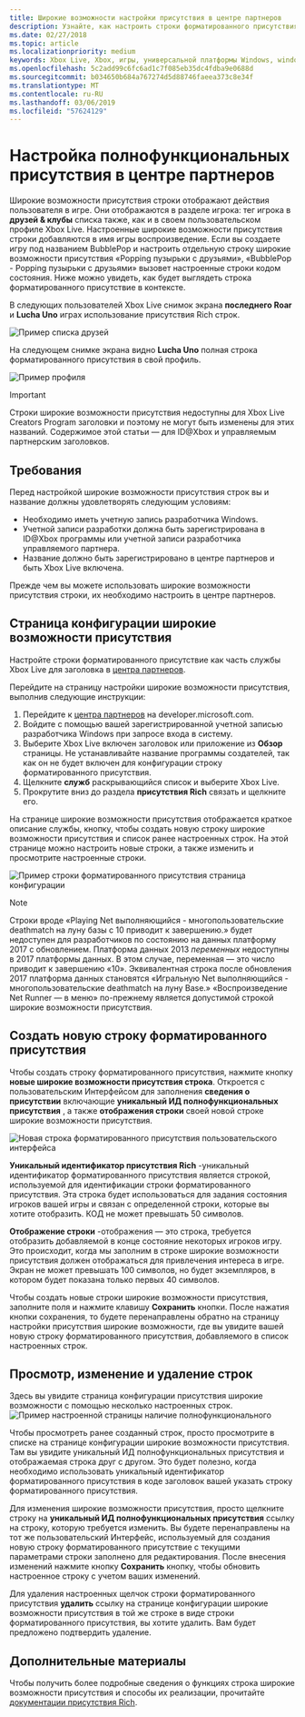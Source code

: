 ```yaml
---
title: Широкие возможности настройки присутствия в центре партнеров
description: Узнайте, как настроить строки форматированного присутствия в центре партнеров
ms.date: 02/27/2018
ms.topic: article
ms.localizationpriority: medium
keywords: Xbox Live, Xbox, игры, универсальной платформы Windows, windows 10, Xbox, один, широкие возможности присутствия строки, центра партнеров
ms.openlocfilehash: 5c2add99c6fc6ad1c7f085eb35dc4fdba9e0688d
ms.sourcegitcommit: b034650b684a767274d5d88746faeea373c8e34f
ms.translationtype: MT
ms.contentlocale: ru-RU
ms.lasthandoff: 03/06/2019
ms.locfileid: "57624129"
---
```

# <a name="configure-rich-presence-in-partner-center"></a>Настройка полнофункциональных присутствия в центре партнеров

Широкие возможности присутствия строки отображают действия пользователя в игре. Они отображаются в разделе игрока: тег игрока в **друзей & клубы** списка также, как и в своем пользовательском профиле Xbox Live. Настроенные широкие возможности присутствия строки добавляются в имя игры воспроизведение. Если вы создаете игру под названием BubblePop и настроить отдельную строку широкие возможности присутствия «Popping пузырьки с друзьями», «BubblePop - Popping пузырьки с друзьями» вызовет настроенные строки кодом состояния. Ниже можно увидеть, как будет выглядеть строка форматированного присутствие в контексте.

В следующих пользователей Xbox Live снимок экрана **последнего Roar** и **Lucha Uno** играх использование присутствия Rich строк.

![Пример списка друзей](../../images/rich_presence/RichPresence_FriendsList_Screen.jpg)

На следующем снимке экрана видно **Lucha Uno** полная строка форматированного присутствия в свой профиль.

![Пример профиля](../../images/rich_presence/RichPresence_Config_ProfileScreen.jpg)

> [!IMPORTANT]
> Строки широкие возможности присутствия недоступны для Xbox Live Creators Program заголовки и поэтому не могут быть изменены для этих названий. Содержимое этой статьи — для ID@Xbox и управляемым партнерским заголовков.

## <a name="requirements"></a>Требования

Перед настройкой широкие возможности присутствия строк вы и название должны удовлетворять следующим условиям:

- Необходимо иметь учетную запись разработчика Windows.
- Учетной записи разработки должна быть зарегистрирована в ID@Xbox программы или учетной записи разработчика управляемого партнера.
- Название должно быть зарегистрировано в центре партнеров и быть Xbox Live включена.

Прежде чем вы можете использовать широкие возможности присутствия строки, их необходимо настроить в центре партнеров.

## <a name="rich-presence-configuration-page"></a>Страница конфигурации широкие возможности присутствия

Настройте строки форматированного присутствие как часть службы Xbox Live для заголовка в [центра партнеров](https://partner.microsoft.com/dashboard).

Перейдите на страницу настройки широкие возможности присутствия, выполнив следующие инструкции:

1. Перейдите к [центра партнеров](https://partner.microsoft.com/dashboard) на developer.microsoft.com.
2. Войдите с помощью вашей зарегистрированной учетной записью разработчика Windows при запросе входа в систему.
3. Выберите Xbox Live включен заголовок или приложение из **Обзор** страницы. Не устанавливайте название программы создателей, так как он не будет включен для конфигурации строку форматированного присутствия.
4. Щелкните **служб** раскрывающийся список и выберите Xbox Live.
5. Прокрутите вниз до раздела **присутствия Rich** связать и щелкните его.

На странице широкие возможности присутствия отображается краткое описание службы, кнопку, чтобы создать новую строку широкие возможности присутствия и список ранее настроенных строк. На этой странице можно настроить новые строки, а также изменить и просмотрите настроенные строки.

![Пример строки форматированного присутствия страница конфигурации](../../images/rich_presence/RichPresence_ConfigPage_New.JPG)

> [!NOTE]
> Строки вроде «Playing Net выполняющийся - многопользовательские deathmatch на луну базы с 10 приводит к завершению.» будет недоступен для разработчиков по состоянию на данных платформу 2017 с обновлением. Платформа данных 2013 *переменных* недоступны в 2017 платформы данных. В этом случае, переменная — это число приводит к завершению «10». Эквивалентная строка после обновления 2017 платформа данных становятся «Игральную Net выполняющийся - многопользовательские deathmatch на луну Base.» «Воспроизведение Net Runner — в меню» по-прежнему является допустимой строкой широкие возможности присутствия.

## <a name="create-a-new-rich-presence-string"></a>Создать новую строку форматированного присутствия

Чтобы создать строку форматированного присутствия, нажмите кнопку **новые широкие возможности присутствия строка**. Откроется с пользовательским Интерфейсом для заполнения **сведения о присутствии** включающие **уникальный ИД полнофункциональных присутствия** , а также **отображения строки** своей новой строке широкие возможности присутствия.

![Новая строка форматированного присутствия пользовательского интерфейса](../../images/rich_presence/RichPresence_Config_NewString.JPG)

**Уникальный идентификатор присутствия Rich** -уникальный идентификатор форматированного присутствия является строкой, используемой для идентификации строки форматированного присутствия. Эта строка будет использоваться для задания состояния игроков вашей игры и связан с определенной строки, которые вы хотите отобразить. КОД не может превышать 50 символов.

**Отображение строки** -отображения — это строка, требуется отобразить добавляемой в конце состояние некоторых игроков игру. Это происходит, когда мы заполним в строке широкие возможности присутствия должен отображаться для привлечения интереса в игре. Экран не может превышать 100 символов, но будет экземпляров, в котором будет показана только первых 40 символов.

Чтобы создать новые строки широкие возможности присутствия, заполните поля и нажмите клавишу **Сохранить** кнопки.
После нажатия кнопки сохранения, то будете перенаправлены обратно на страницу настройки присутствия широкие возможности, где вы увидите вашей новую строку форматированного присутствия, добавляемого в список настроенных строк.

## <a name="review-edit-and-delete-strings"></a>Просмотр, изменение и удаление строк

Здесь вы увидите страница конфигурации присутствия широкие возможности с помощью несколько настроенных строк.
![Пример настроенной страницы наличие полнофункционального](../../images/rich_presence/RichPresence_ConfigPage_Configured.JPG)

Чтобы просмотреть ранее созданный строк, просто просмотрите в списке на странице конфигурации широкие возможности присутствия. Там вы увидите уникальный ИД полнофункциональных присутствия и отображаемая строка друг с другом. Это будет полезно, когда необходимо использовать уникальный идентификатор форматированного присутствия в коде заголовок вашей указать строку форматированного присутствия.

Для изменения широкие возможности присутствия, просто щелкните строку на **уникальный ИД полнофункциональных присутствия** ссылку на строку, которую требуется изменить. Вы будете перенаправлены на тот же пользовательский Интерфейс, используемый для создания новую строку форматированного присутствие с текущими параметрами строки заполнено для редактирования. После внесения изменений нажмите кнопку **Сохранить** кнопку, чтобы обновить настроенное строку с учетом ваших изменений.

Для удаления настроенных щелчок строки форматированного присутствия **удалить** ссылку на странице конфигурации широкие возможности присутствия в той же строке в виде строки форматированного присутствия, вы хотите удалить. Вам будет предложено подтвердить удаление.

## <a name="further-reading"></a>Дополнительные материалы

Чтобы получить более подробные сведения о функциях строка широкие возможности присутствия и способы их реализации, прочитайте [документации присутствия Rich](https://docs.microsoft.com/en-us/windows/uwp/xbox-live/social-platform/rich-presence-strings/rich-presence-strings-overview).